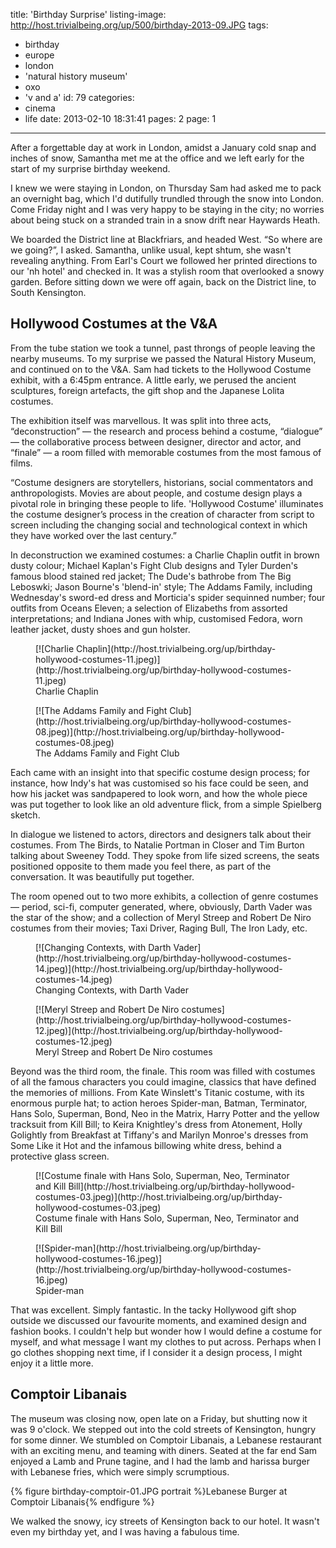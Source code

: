 title: 'Birthday Surprise'
listing-image: http://host.trivialbeing.org/up/500/birthday-2013-09.JPG
tags:
  - birthday
  - europe
  - london
  - 'natural history museum'
  - oxo
  - 'v and a'
id: 79
categories:
  - cinema
  - life
date: 2013-02-10 18:31:41
pages: 2
page: 1
---

After a forgettable day at work in London, amidst a January cold snap and inches of snow, Samantha met me at the office and we left early for the start of my surprise birthday weekend.

I knew we were staying in London, on Thursday Sam had asked me to pack an overnight bag, which I'd dutifully trundled through the snow into London. Come Friday night and I was very happy to be staying in the city; no worries about being stuck on a stranded train in a snow drift near Haywards Heath.

We boarded the District line at Blackfriars, and headed West. “So where are we going?”, I asked. Samantha, unlike usual, kept shtum, she wasn't revealing anything. From Earl's Court we followed her printed directions to our 'nh hotel' and checked in. It was a stylish room that overlooked a snowy garden. Before sitting down we were off again, back on the District line, to South Kensington.

## Hollywood Costumes at the V&A

From the tube station we took a tunnel, past throngs of people leaving the nearby museums. To my surprise we passed the Natural History Museum, and continued on to the V&A. Sam had tickets to the Hollywood Costume exhibit, with a 6:45pm entrance. A little early, we perused the ancient sculptures, foreign artefacts, the gift shop and the Japanese Lolita costumes.

The exhibition itself was marvellous. It was split into three acts, “deconstruction” — the research and process behind a costume, “dialogue” — the collaborative process between designer, director and actor, and “finale” — a room filled with memorable costumes from the most famous of films.

“Costume designers are storytellers, historians, social commentators and anthropologists. Movies are about people, and costume design plays a pivotal role in bringing these people to life. 'Hollywood Costume' illuminates the costume designer’s process in the creation of character from script to screen including the changing social and technological context in which they have worked over the last century.”

In deconstruction we examined costumes: a Charlie Chaplin outfit in brown dusty colour; Michael Kaplan's Fight Club designs and Tyler Durden's famous blood stained red jacket; The Dude's bathrobe from The Big Leboswki; Jason Bourne's 'blend-in' style; The Addams Family, including Wednesday's sword-ed dress and Morticia's spider sequinned number; four outfits from Oceans Eleven; a selection of Elizabeths from assorted interpretations; and Indiana Jones with whip, customised Fedora, worn leather jacket, dusty shoes and gun holster.

<figure class="generated-figure generated-figure--retina generated-figure--620 generated-figure--portrait">[![Charlie Chaplin](http://host.trivialbeing.org/up/birthday-hollywood-costumes-11.jpeg)](http://host.trivialbeing.org/up/birthday-hollywood-costumes-11.jpeg)<figcaption class="generated-figure-caption">Charlie Chaplin</figcaption></figure>

<figure class="generated-figure generated-figure--retina generated-figure--620 generated-figure--landscape">[![The Addams Family and Fight Club](http://host.trivialbeing.org/up/birthday-hollywood-costumes-08.jpeg)](http://host.trivialbeing.org/up/birthday-hollywood-costumes-08.jpeg)<figcaption class="generated-figure-caption">The Addams Family and Fight Club</figcaption></figure>

Each came with an insight into that specific costume design process; for instance, how Indy's hat was customised so his face could be seen, and how his jacket was sandpapered to look worn, and how the whole piece was put together to look like an old adventure flick, from a simple Spielberg sketch.

In dialogue we listened to actors, directors and designers talk about their costumes. From The Birds, to Natalie Portman in Closer and Tim Burton talking about Sweeney Todd. They spoke from life sized screens, the seats positioned opposite to them made you feel there, as part of the conversation. It was beautifully put together.

The room opened out to two more exhibits, a collection of genre costumes — period, sci-fi, computer generated, where, obviously, Darth Vader was the star of the show; and a collection of Meryl Streep and Robert De Niro costumes from their movies; Taxi Driver, Raging Bull, The Iron Lady, etc.

<figure class="generated-figure generated-figure--retina generated-figure--620 generated-figure--landscape">[![Changing Contexts, with Darth Vader](http://host.trivialbeing.org/up/birthday-hollywood-costumes-14.jpeg)](http://host.trivialbeing.org/up/birthday-hollywood-costumes-14.jpeg)<figcaption class="generated-figure-caption">Changing Contexts, with Darth Vader</figcaption></figure>

<figure class="generated-figure generated-figure--retina generated-figure--620 generated-figure--landscape">[![Meryl Streep and Robert De Niro costumes](http://host.trivialbeing.org/up/birthday-hollywood-costumes-12.jpeg)](http://host.trivialbeing.org/up/birthday-hollywood-costumes-12.jpeg)<figcaption class="generated-figure-caption">Meryl Streep and Robert De Niro costumes</figcaption></figure>

Beyond was the third room, the finale. This room was filled with costumes of all the famous characters you could imagine, classics that have defined the memories of millions. From Kate Winslett's Titanic costume, with its enormous purple hat; to action heroes Spider-man, Batman, Terminator, Hans Solo, Superman, Bond, Neo in the Matrix, Harry Potter and the yellow tracksuit from Kill Bill; to Keira Knightley's dress from Atonement, Holly Golightly from Breakfast at Tiffany's and Marilyn Monroe's dresses from Some Like it Hot and the infamous billowing white dress, behind a protective glass screen.

<figure class="generated-figure generated-figure--retina generated-figure--620 generated-figure--landscape">[![Costume finale with Hans Solo, Superman, Neo, Terminator and Kill Bill](http://host.trivialbeing.org/up/birthday-hollywood-costumes-03.jpeg)](http://host.trivialbeing.org/up/birthday-hollywood-costumes-03.jpeg)<figcaption class="generated-figure-caption">Costume finale with Hans Solo, Superman, Neo, Terminator and Kill Bill</figcaption></figure>

<figure class="generated-figure generated-figure--retina generated-figure--620 generated-figure--portrait">[![Spider-man](http://host.trivialbeing.org/up/birthday-hollywood-costumes-16.jpeg)](http://host.trivialbeing.org/up/birthday-hollywood-costumes-16.jpeg)<figcaption class="generated-figure-caption">Spider-man</figcaption></figure>

That was excellent. Simply fantastic. In the tacky Hollywood gift shop outside we discussed our favourite moments, and examined design and fashion books. I couldn't help but wonder how I would define a costume for myself, and what message I want my clothes to put across. Perhaps when I go clothes shopping next time, if I consider it a design process, I might enjoy it a little more.

## Comptoir Libanais

The museum was closing now, open late on a Friday, but shutting now it was 9 o'clock. We stepped out into the cold streets of Kensington, hungry for some dinner. We stumbled on Comptoir Libanais, a Lebanese restaurant with an exciting menu, and teaming with diners. Seated at the far end Sam enjoyed a Lamb and Prune tagine, and I had the lamb and harissa burger with Lebanese fries, which were simply scrumptious.

{% figure birthday-comptoir-01.JPG portrait %}Lebanese Burger at Comptoir Libanais{% endfigure %}

We walked the snowy, icy streets of Kensington back to our hotel. It wasn't even my birthday yet, and I was having a fabulous time.
